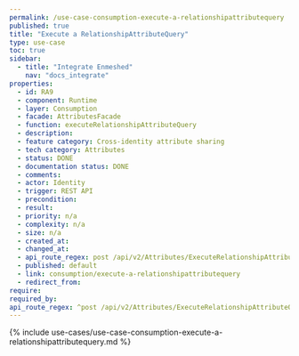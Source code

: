 ```yaml
---
permalink: /use-case-consumption-execute-a-relationshipattributequery
published: true
title: "Execute a RelationshipAttributeQuery"
type: use-case
toc: true
sidebar:
  - title: "Integrate Enmeshed"
    nav: "docs_integrate"
properties:
  - id: RA9
  - component: Runtime
  - layer: Consumption
  - facade: AttributesFacade
  - function: executeRelationshipAttributeQuery
  - description:
  - feature category: Cross-identity attribute sharing
  - tech category: Attributes
  - status: DONE
  - documentation status: DONE
  - comments:
  - actor: Identity
  - trigger: REST API
  - precondition:
  - result:
  - priority: n/a
  - complexity: n/a
  - size: n/a
  - created_at:
  - changed_at:
  - api_route_regex: post /api/v2/Attributes/ExecuteRelationshipAttributeQuery
  - published: default
  - link: consumption/execute-a-relationshipattributequery
  - redirect_from:
require:
required_by:
api_route_regex: ^post /api/v2/Attributes/ExecuteRelationshipAttributeQuery$
---
```


{% include use-cases/use-case-consumption-execute-a-relationshipattributequery.md %}
